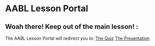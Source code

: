 # AABL Lesson Portal
Woah there! Keep out of the main lesson! :
---
The AABL Lesson Portal will redirect you to:
[The Quiz](https://bartramj025070.github.io/quiz)
[The Presentation](https://bartramj025070.github.io/presentation)